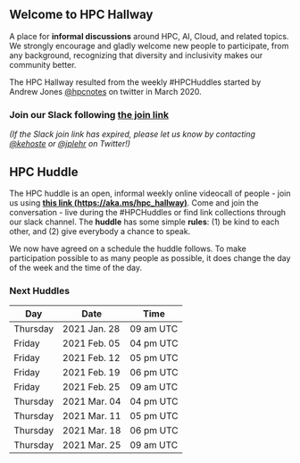 ## Welcome to HPC Hallway

A place for **informal discussions** around HPC, AI, Cloud, and related topics.
We strongly encourage and gladly welcome new people to participate, from any background, recognizing that diversity and inclusivity makes our community better.

The HPC Hallway resulted from the weekly #HPCHuddles started by Andrew Jones [@hpcnotes](https://twitter.com/hpcnotes) on twitter in March 2020.

### Join our Slack following [the join link](https://join.slack.com/t/hpc-huddle/shared_invite/zt-kp8y1m2v-jvcy8ZbJBtqxtAJ1Am9bPA)

*(If the Slack join link has expired, please let us know by contacting [@kehoste](https://twitter.com/kehoste) or
[@jplehr](https://twitter.com/jplehr) on Twitter!)*

## HPC Huddle

The HPC huddle is an open, informal weekly online videocall of people - join us using [**this link (https://aka.ms/hpc_hallway)**](https://aka.ms/hpc_hallway).
Come and join the conversation - live during the #HPCHuddles or find link collections through our slack channel.
The **huddle** has some simple **rules**: (1) be kind to each other, and (2) give everybody a chance to speak.

We now have agreed on a schedule the huddle follows.
To make participation possible to as many people as possible, it does change the day of the week and the time of the day.

### Next Huddles

| Day | Date  | Time |
|-----|------|----------|
| Thursday | 2021 Jan. 28 | 09 am UTC |
| Friday | 2021 Feb. 05 | 04 pm UTC |
| Friday | 2021 Feb. 12 | 05 pm UTC |
| Friday | 2021 Feb. 19 | 06 pm UTC |
| Friday | 2021 Feb. 25 | 09 am UTC |
| Thursday | 2021 Mar. 04 | 04 pm UTC |
| Thursday | 2021 Mar. 11 | 05 pm UTC |
| Thursday | 2021 Mar. 18 | 06 pm UTC |
| Thursday | 2021 Mar. 25 | 09 am UTC |


